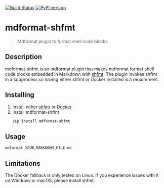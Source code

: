 [![Build Status](https://github.com/hukkin/mdformat-shfmt/actions/workflows/tests.yaml/badge.svg?branch=master)](<https://github.com/hukkin/mdformat-shfmt/actions?query=workflow%3ATests+branch%3Amaster+event%3Apush>)
[![PyPI version](<https://img.shields.io/pypi/v/mdformat-shfmt>)](<https://pypi.org/project/mdformat-shfmt>)

# mdformat-shfmt
> Mdformat plugin to format shell code blocks

## Description
mdformat-shfmt is an [mdformat](https://github.com/executablebooks/mdformat) plugin
that makes mdformat format shell code blocks embedded in Markdown with [shfmt](https://github.com/mvdan/sh).
The plugin invokes shfmt in a subprocess so having either shfmt or Docker installed is a requirement.

## Installing
1. Install either [shfmt](https://github.com/mvdan/sh#shfmt) or [Docker](https://docs.docker.com/get-docker/)
1. Install mdformat-shfmt
   ```bash
   pip install mdformat-shfmt
   ```

## Usage
```bash
mdformat YOUR_MARKDOWN_FILE.md
```

## Limitations
The Docker fallback is only tested on Linux.
If you experience issues with it on Windows or macOS, please install shfmt.

